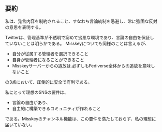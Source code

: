 ## 要約

私は、発言内容を制約されること、すなわち言論統制を忌避し、常に強固な反対の意思を表明する。

Twitterは、管理基準が不透明で窮めて劣悪な環境であり、言論の自由を保証していないことは明らかである。
Misskeyについても同様のことは言えるが、

- 自分が従属する管理者を選択できること
- 自身が管理者になることができること
- Misskeyサーバーからの追放は.必ずしもFediverse全体からの追放を意味しないこと

の3点において、圧倒的に安全で有利である。

私にとって理想のSNSの要件は、

- 言論の自由があり、
- 自主的に構築できるコミュニティが作れること

である。Misskeyのチャンネル機能は、この要件を満たしておらず、私の理想に届いていない。
